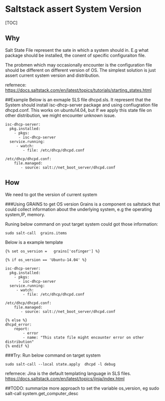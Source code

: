 # Saltstack assert System Version

[TOC]

## Why
Salt State File represent the sate in which a system should in. E.g what package should be installed, the conent of specific configuraiton file.

The probmen which may occasionally encounter is the configuration file should be different on different version of OS. The simplest solution is just assert current system version and distribution.

refernece:
https://docs.saltstack.com/en/latest/topics/tutorials/starting_states.html


##Example
Below is an exmaple SLS file dhcpd.sls.  It represent that the System should install isc-dhcp-server package and using confiugration file dhcpd.conf.
This works on ubuntu14.04, but If we apply this state file on other distribution, we might encounter unknown issue.
```
isc-dhcp-server:
  pkg.installed:
    - pkgs:
      - isc-dhcp-server
  service.running:
     - watch:
        - file: /etc/dhcp/dhcpd.conf

/etc/dhcp/dhcpd.conf:
    file.managed:
       - source: salt://net_boot_server/dhcpd.conf
```


## How



We need to got the version of current system

###Using GRAINS to get OS version
Grains is a component os saltstack  that could collect information about the underlying system, e.g the operating system,IP, memory.

Runing below command on yout target system could got those information:
```
sudo salt-call  grains.items
```

Below is a example template 

```
{% set os_version =   grains['osfinger'] %}

{% if os_version == 'Ubuntu-14.04' %}

isc-dhcp-server:
  pkg.installed:
    - pkgs:
      - isc-dhcp-server
  service.running:
     - watch:
        - file: /etc/dhcp/dhcpd.conf

/etc/dhcp/dhcpd.conf:
    file.managed:
       - source: salt://net_boot_server/dhcpd.conf

{% else %}
dhcpd_error:
    report:
        - error
        - name: "This state file might encounter error on other distribution"
{% endif %}

```

###Try:
Run below command on target system
```
sudo salt-call --local state.apply  dhcpd -l debug
```


refernece:
   Jina is the default templating language in SLS files.
   https://docs.saltstack.com/en/latest/topics/jinja/index.html

##TODO:
summarize more approach to set the variable os_version, eg
sudo salt-call system.get_computer_desc




